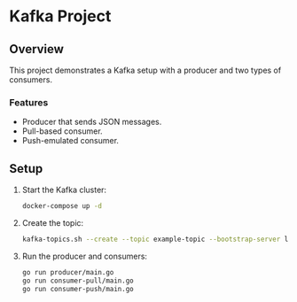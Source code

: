 # Kafka Project

## Overview

This project demonstrates a Kafka setup with a producer and two types of consumers.

### Features
- Producer that sends JSON messages.
- Pull-based consumer.
- Push-emulated consumer.

## Setup

1. Start the Kafka cluster:
    ```bash
    docker-compose up -d
    ```

2. Create the topic:
    ```bash
    kafka-topics.sh --create --topic example-topic --bootstrap-server localhost:9092 --partitions 3 --replication-factor 2
    ```

3. Run the producer and consumers:
    ```bash
    go run producer/main.go
    go run consumer-pull/main.go
    go run consumer-push/main.go
    ```
